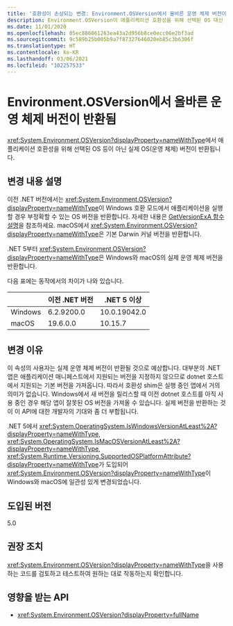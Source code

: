 ```yaml
---
title: '호환성이 손상되는 변경: Environment.OSVersion에서 올바른 운영 체제 버전이 반환됨'
description: Environment.OSVersion이 애플리케이션 호환성을 위해 선택된 OS 대신 운영 체제의 실제 버전을 반환하는 핵심 .NET 라이브러리의 .NET 5 호환성이 손상되는 변경에 관해 알아봅니다.
ms.date: 11/01/2020
ms.openlocfilehash: 05ec886061263ea43a2d956b8ce0ecc06e2bf3ad
ms.sourcegitcommit: 9c589b25b005b9a7f87327646020eb85c3b6306f
ms.translationtype: HT
ms.contentlocale: ko-KR
ms.lasthandoff: 03/06/2021
ms.locfileid: "102257533"
---
```

# <a name="environmentosversion-returns-the-correct-operating-system-version"></a>Environment.OSVersion에서 올바른 운영 체제 버전이 반환됨

<xref:System.Environment.OSVersion?displayProperty=nameWithType>에서 애플리케이션 호환성을 위해 선택된 OS 등이 아닌 실제 OS(운영 체제) 버전이 반환됩니다.

## <a name="change-description"></a>변경 내용 설명

이전 .NET 버전에서는 <xref:System.Environment.OSVersion?displayProperty=nameWithType>이 Windows 호환 모드에서 애플리케이션을 실행할 경우 부정확할 수 있는 OS 버전을 반환합니다. 자세한 내용은 [GetVersionExA 함수 설명](/windows/win32/api/sysinfoapi/nf-sysinfoapi-getversionexa#remarks)을 참조하세요. macOS에서 <xref:System.Environment.OSVersion?displayProperty=nameWithType>은 기본 Darwin 커널 버전을 반환합니다.

.NET 5부터 <xref:System.Environment.OSVersion?displayProperty=nameWithType>은 Windows와 macOS의 실제 운영 체제 버전을 반환합니다.

다음 표에는 동작에서의 차이가 나와 있습니다.

|  | 이전 .NET 버전 | .NET 5 이상 |
|--|------------------------|---------|
| Windows | 6.2.9200.0 | 10.0.19042.0 |
| macOS | 19.6.0.0 | 10.15.7 |

## <a name="reason-for-change"></a>변경 이유

이 속성의 사용자는 실제 운영 체제 버전이 반환될 것으로 예상합니다. 대부분의 .NET 앱은 애플리케이션 매니페스트에서 지원되는 버전을 지정하지 않으므로 dotnet 호스트에서 지원되는 기본 버전을 가져옵니다. 따라서 호환성 shim은 실행 중인 앱에서 거의 의미가 없습니다. Windows에서 새 버전을 릴리스할 때 이전 dotnet 호스트를 아직 사용 중인 경우 해당 앱이 잘못된 OS 버전을 가져올 수 있습니다. 실제 버전을 반환하는 것이 이 API에 대한 개발자의 기대와 좀 더 부합됩니다.

.NET 5에서 <xref:System.OperatingSystem.IsWindowsVersionAtLeast%2A?displayProperty=nameWithType>, <xref:System.OperatingSystem.IsMacOSVersionAtLeast%2A?displayProperty=nameWithType>, <xref:System.Runtime.Versioning.SupportedOSPlatformAttribute?displayProperty=nameWithType>가 도입되어 <xref:System.Environment.OSVersion?displayProperty=nameWithType>이 Windows와 macOS에 일관성 있게 변경되었습니다.

## <a name="version-introduced"></a>도입된 버전

5.0

## <a name="recommended-action"></a>권장 조치

<xref:System.Environment.OSVersion?displayProperty=nameWithType>을 사용하는 코드를 검토하고 테스트하여 원하는 대로 작동하는지 확인합니다.

## <a name="affected-apis"></a>영향을 받는 API

- <xref:System.Environment.OSVersion?displayProperty=fullName>

<!--

### Category

Core .NET libraries

### Affected APIs

- `P:System.Environment.OSVersion`

-->
